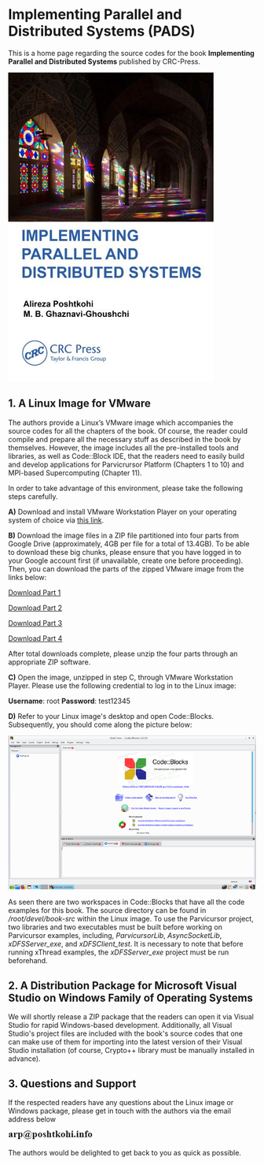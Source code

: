# Implementing Parallel and Distributed Systems (PADS)

This is a home page regarding the source codes for the book **Implementing Parallel and Distributed Systems** published by CRC-Press.

![This is the book cover](/assets/images/book-cover.jpg)

## 1. A Linux Image for VMware

The authors provide a Linux’s VMware image which accompanies the source codes for all the chapters of the book. Of course, the reader could compile and prepare all the necessary stuff as described in the book by themselves. However, the image includes all the pre-installed tools and libraries, as well as Code::Block IDE, that the readers need to easily build and develop applications for Parvicrursor Platform (Chapters 1 to 10) and MPI-based Supercomputing (Chapter 11). 

In order to take advantage of this environment, please take the following steps carefully.

**A)** Download and install VMware Workstation Player on your operating system of choice via [this link]( https://www.vmware.com/uk/products/workstation-player.html).

**B)** Download the image files in a ZIP file partitioned into four parts from Google Drive (approximately, 4GB per file for a total of 13.4GB). To be able to download these big chunks, please ensure that you have logged in to your Google account first (if unavailable, create one before proceeding). Then, you can download the parts of the zipped VMware image from the links below:

[Download Part 1](https://drive.google.com/uc?export=download&id=1_KQMMyZyT5Xv7Mt_4d41NFpPnUP0WsTH)

[Download Part 2](https://drive.google.com/uc?export=download&id=1-oH2y8EdBQ1noDJFMrt7Q9WCKFMbyboq)

[Download Part 3](https://drive.google.com/uc?export=download&id=1c0bHnb3OMJGC5uB3z0gPDihHAOIm7CJx)

[Download Part 4](https://drive.google.com/uc?export=download&id=1c02grYEFd0ICGy_7gcMXICCidcQVST4s)

After total downloads complete, please unzip the four parts through an appropriate ZIP software.

**C)** Open the image, unzipped in step C, through VMware Workstation Player. Please use the following credential to log in to the Linux image:

**Username**: root **Password**: test12345

**D)** Refer to your Linux image's desktop and open Code::Blocks. Subsequently, you should come along the picture below:

![This is an image for Parvicursor development environment](/assets/images/codeblocks.png)

As seen there are two workspaces in Code::Blocks that have all the code examples for this book. The source directory can be found in */root/devel/book-src* within the Linux image. To use the Parvicursor project, two libraries and two executables must be built before working on Parvicursor examples, including, *ParvicursorLib*, *AsyncSocketLib*, *xDFSServer_exe*, and *xDFSClient_test*. It is necessary to note that before running xThread examples, the *xDFSServer_exe* project must be run beforehand.

## 2. A Distribution Package for Microsoft Visual Studio on Windows Family of Operating Systems

We will shortly release a ZIP package that the readers can open it via Visual Studio for rapid Windows-based development. Additionally, all Visual Studio's project files are included with the book's source codes that one can make use of them for importing into the latest version of their Visual Studio installation (of course, Crypto++ library must be manually installed in advance).

## 3. Questions and Support

If the respected readers have any questions about the Linux image or Windows package, please get in touch with the authors via the email address below

![Author's email address](/assets/images/email-new.png)

The authors would be delighted to get back to you as quick as possible.

